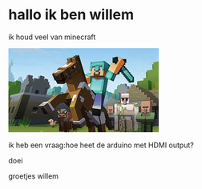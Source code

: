 # hallo ik ben willem 


ik houd veel van minecraft

![minecraft](minecraft.jpg)

ik heb een vraag:hoe heet de arduino met HDMI output?



doei 


groetjes willem
